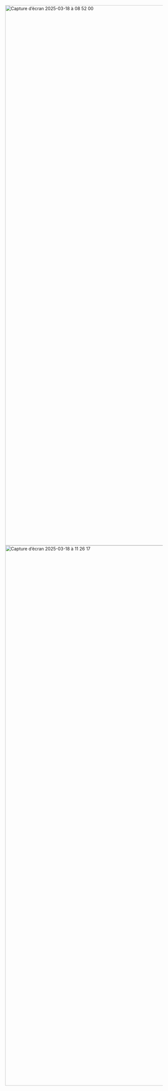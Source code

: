 <img width="1724" alt="Capture d’écran 2025-03-18 à 08 52 00" src="https://github.com/user-attachments/assets/57a4bd9e-ddea-40ab-9eaf-90406af7e7f5" />
<img width="1724" alt="Capture d’écran 2025-03-18 à 11 26 17" src="https://github.com/user-attachments/assets/67f875e7-edcd-4e75-9445-2e91ec342ba6" />
